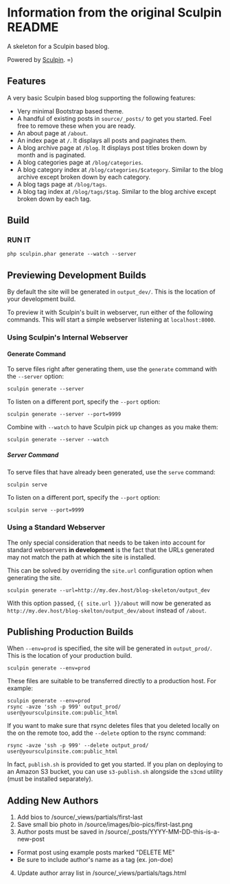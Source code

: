 









Information from the original Sculpin README
=====================

A skeleton for a Sculpin based blog.

Powered by [Sculpin](http://sculpin.io). =)


Features
--------

A very basic Sculpin based blog supporting the following features:

 * Very minimal Bootstrap based theme.
 * A handful of existing posts in `source/_posts/` to get you started. Feel
   free to remove these when you are ready.
 * An about page at `/about`.
 * An index page at `/`. It displays all posts and paginates them.
 * A blog archive page at `/blog`. It displays post titles broken down by
   month and is paginated.
 * A blog categories page at `/blog/categories`.
 * A blog category index at `/blog/categories/$category`. Similar to the blog
   archive except broken down by each category.
 * A blog tags page at `/blog/tags`.
 * A blog tag index at `/blog/tags/$tag`. Similar to the blog archive
   except broken down by each tag.
 
Build
-----

### RUN IT

    php sculpin.phar generate --watch --server



Previewing Development Builds
-----------------------------

By default the site will be generated in `output_dev/`. This is the location
of your development build.

To preview it with Sculpin's built in webserver, run either of the following
commands. This will start a simple webserver listening at `localhost:8000`.

### Using Sculpin's Internal Webserver

#### Generate Command

To serve files right after generating them, use the `generate` command with
the `--server` option:

    sculpin generate --server

To listen on a different port, specify the `--port` option:

    sculpin generate --server --port=9999

Combine with `--watch` to have Sculpin pick up changes as you make them:

    sculpin generate --server --watch


##### Server Command

To serve files that have already been generated, use the `serve` command:

    sculpin serve

To listen on a different port, specify the `--port` option:

    sculpin serve --port=9999


### Using a Standard Webserver

The only special consideration that needs to be taken into account for standard
webservers **in development** is the fact that the URLs generated may not match
the path at which the site is installed.

This can be solved by overriding the `site.url` configuration option when
generating the site.

    sculpin generate --url=http://my.dev.host/blog-skeleton/output_dev

With this option passed, `{{ site.url }}/about` will now be generated as
`http://my.dev.host/blog-skelton/output_dev/about` instead of `/about`.


Publishing Production Builds
----------------------------

When `--env=prod` is specified, the site will be generated in `output_prod/`. This
is the location of your production build.

    sculpin generate --env=prod

These files are suitable to be transferred directly to a production host. For example:

    sculpin generate --env=prod
    rsync -avze 'ssh -p 999' output_prod/ user@yoursculpinsite.com:public_html

If you want to make sure that rsync deletes files that you deleted locally on the on the remote too, add the `--delete` option to the rsync command:

    rsync -avze 'ssh -p 999' --delete output_prod/ user@yoursculpinsite.com:public_html

In fact, `publish.sh` is provided to get you started. If you plan on deploying to an
Amazon S3 bucket, you can use `s3-publish.sh` alongside the `s3cmd` utility (must be
installed separately).

Adding New Authors
------------------
1. Add bios to /source/_views/partials/first-last 
2. Save small bio photo in /source/images/bio-pics/first-last.png
3. Author posts must be saved in /source/_posts/YYYY-MM-DD-this-is-a-new-post
  - Format post using example posts marked "DELETE ME"
  - Be sure to include author's name as a tag (ex. jon-doe)
4. Update author array list in /source/_views/partials/tags.html


